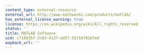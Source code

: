 ```yaml
---
content_type: external-resource
external_url: http://www.mathworks.com/products/matlab/
has_external_license_warning: true
license: https://en.wikipedia.org/wiki/All_rights_reserved
status: ''
title: MATLAB Software
uid: c718835f-2c63-4137-ad5f-5571879267ed
wayback_url: ''
---
```

